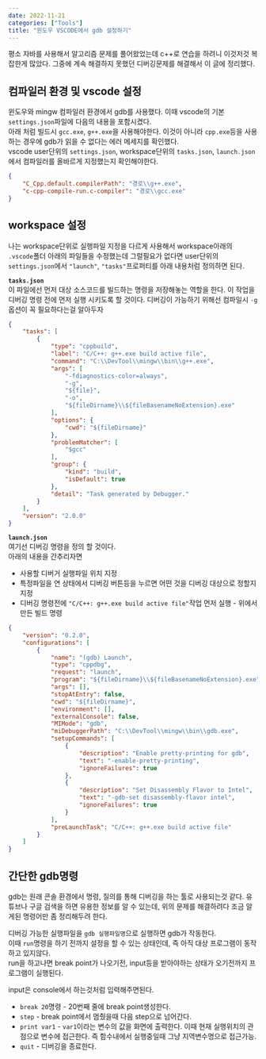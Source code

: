 ```yaml
---
date: 2022-11-21
categories: ["Tools"]
title: "윈도우 VSCODE에서 gdb 설정하기"
---
```

평소 자바를 사용해서 알고리즘 문제를 풀어왔었는데 c++로 연습을 하려니 이것저것 복잡한게 많았다. 
그중에 계속 해결하지 못했던 디버깅문제를 해결해서 이 글에 정리했다.  
  
## 컴파일러 환경 및 vscode 설정
윈도우와 mingw 컴파일러 환경에서 gdb를 사용했다. 
이때 vscode의 기본 `settings.json`파일에 다음의 내용을 포함시켰다.  
아래 처럼 빌드시 `gcc.exe`, `g++.exe`을 사용해야한다. 이것이 아니라 `cpp.exe`등을 사용하는 경우에 gdb가 읽을 수 없다는 에러 메세지를 확인했다.  
vscode user단위의 `settings.json`, workspace단위의 `tasks.json`, `launch.json`에서 컴파일러를 올바르게 지정했는지 확인해야한다.  
```json
{
    "C_Cpp.default.compilerPath": "경로\\g++.exe",
    "c-cpp-compile-run.c-compiler": "경로\\gcc.exe"
}
```  
  
## workspace 설정
나는 workspace단위로 실행파일 지정을 다르게 사용해서 workspace아래의 `.vscode`폴더 아래의 파일들을 수정했는데 
그럴필요가 없다면 user단위의 `settings.json`에서 `"launch"`, `"tasks"`프로퍼티를 아래 내용처럼 정의하면 된다.  
  
__`tasks.json`__  
이 파일에선 먼저 대상 소스코드를 빌드하는 명령을 저장해놓는 역할을 한다. 
이 작업을 디버깅 명령 전에 먼저 실행 시키도록 할 것이다. 디버깅이 가능하기 위해선 컴파일시 `-g`옵션이 꼭 필요하다는걸 알아두자 
```json
{
    "tasks": [
        {
            "type": "cppbuild",
            "label": "C/C++: g++.exe build active file",
            "command": "C:\\DevTool\\mingw\\bin\\g++.exe",
            "args": [
                "-fdiagnostics-color=always",
                "-g",
                "${file}",
                "-o",
                "${fileDirname}\\${fileBasenameNoExtension}.exe"
            ],
            "options": {
                "cwd": "${fileDirname}"
            },
            "problemMatcher": [
                "$gcc"
            ],
            "group": {
                "kind": "build",
                "isDefault": true
            },
            "detail": "Task generated by Debugger."
        }
    ],
    "version": "2.0.0"
}
```
  
__`launch.json`__  
여기선 디버깅 명령을 정의 할 것이다.  
아래의 내용을 간추리자면
* 사용할 디버거 실행파일 위치 지정
* 특정파일을 연 상태에서 디버깅 버튼등을 누르면 어떤 것을 디버깅 대상으로 정할지 지정
* 디버깅 명령전에 `"C/C++: g++.exe build active file"`작업 먼저 실행 - 위에서 만든 빌드 명령
```json
{
    "version": "0.2.0",
    "configurations": [
        {
            "name": "(gdb) Launch",
            "type": "cppdbg",
            "request": "launch",
            "program": "${fileDirname}\\${fileBasenameNoExtension}.exe",
            "args": [],
            "stopAtEntry": false,
            "cwd": "${fileDirname}",
            "environment": [],
            "externalConsole": false,
            "MIMode": "gdb",
            "miDebuggerPath": "C:\\DevTool\\mingw\\bin\\gdb.exe",
            "setupCommands": [
                {
                    "description": "Enable pretty-printing for gdb",
                    "text": "-enable-pretty-printing",
                    "ignoreFailures": true
                },
                {
                    "description": "Set Disassembly Flavor to Intel",
                    "text": "-gdb-set disassembly-flavor intel",
                    "ignoreFailures": true
                }
            ],
            "preLaunchTask": "C/C++: g++.exe build active file"
        }
    ]
}
```
  

## 간단한 gdb명령
gdb는 원래 콘솔 환경에서 명령, 질의를 통해 디버깅을 하는 툴로 사용되는것 같다. 유튜브나 구글 검색을 하면 유용한 정보를 알 수 있는데, 
위의 문제를 해결하려다 조금 알게된 명령어만 좀 정리해두려 한다.  
  
디버깅 가능한 실행파일을 `gdb 실행파일명`으로 실행하면 gdb가 작동한다.  
이때 `run`명령을 하기 전까지 설정을 할 수 있는 상태인데, 즉 아직 대상 프로그램이 동작하고 있지않다.  
run을 하고나면 break point가 나오기전, input등을 받아야하는 상태가 오기전까지 프로그램이 실행된다.  
  
input은 console에서 하는것처럼 입력해주면된다.  
  
* `break 20`명령 - 20번째 줄에 break point생성한다.
* `step` - break point에서 멈췄을때 다음 step으로 넘어간다.
* `print var1` - `var1`이라는 변수의 값을 화면에 출력한다. 이때 현재 실행위치의 관점으로 변수에 접근한다. 
    즉 함수내에서 실행중일때 그냥 지역변수명으로 접근가능.
* `quit` - 디버깅을 종료한다.
